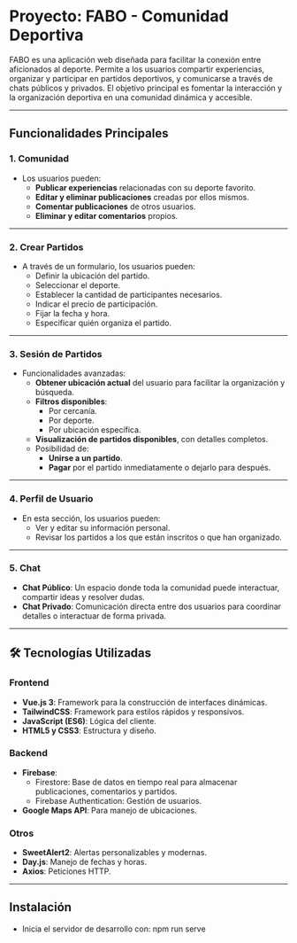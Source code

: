 # Proyecto: FABO - Comunidad Deportiva

FABO es una aplicación web diseñada para facilitar la conexión entre aficionados al deporte. Permite a los usuarios compartir experiencias, organizar y participar en partidos deportivos, y comunicarse a través de chats públicos y privados. El objetivo principal es fomentar la interacción y la organización deportiva en una comunidad dinámica y accesible.

---

## Funcionalidades Principales

### **1. Comunidad**
- Los usuarios pueden:
  - **Publicar experiencias** relacionadas con su deporte favorito.
  - **Editar y eliminar publicaciones** creadas por ellos mismos.
  - **Comentar publicaciones** de otros usuarios.
  - **Eliminar y editar comentarios** propios.

---

### **2. Crear Partidos**
- A través de un formulario, los usuarios pueden:
  - Definir la ubicación del partido.
  - Seleccionar el deporte.
  - Establecer la cantidad de participantes necesarios.
  - Indicar el precio de participación.
  - Fijar la fecha y hora.
  - Especificar quién organiza el partido.

---

### **3. Sesión de Partidos**
- Funcionalidades avanzadas:
  - **Obtener ubicación actual** del usuario para facilitar la organización y búsqueda.
  - **Filtros disponibles**:
    - Por cercanía.
    - Por deporte.
    - Por ubicación específica.
  - **Visualización de partidos disponibles**, con detalles completos.
  - Posibilidad de:
    - **Unirse a un partido**.
    - **Pagar** por el partido inmediatamente o dejarlo para después.

---

### **4. Perfil de Usuario**
- En esta sección, los usuarios pueden:
  - Ver y editar su información personal.
  - Revisar los partidos a los que están inscritos o que han organizado.

---

### **5. Chat**
- **Chat Público**: Un espacio donde toda la comunidad puede interactuar, compartir ideas y resolver dudas.
- **Chat Privado**: Comunicación directa entre dos usuarios para coordinar detalles o interactuar de forma privada.

---

## 🛠 Tecnologías Utilizadas

### **Frontend**
- **Vue.js 3**: Framework para la construcción de interfaces dinámicas.
- **TailwindCSS**: Framework para estilos rápidos y responsivos.
- **JavaScript (ES6)**: Lógica del cliente.
- **HTML5 y CSS3**: Estructura y diseño.

### **Backend**
- **Firebase**:
  - Firestore: Base de datos en tiempo real para almacenar publicaciones, comentarios y partidos.
  - Firebase Authentication: Gestión de usuarios.
- **Google Maps API**: Para manejo de ubicaciones.

### **Otros**
- **SweetAlert2**: Alertas personalizables y modernas.
- **Day.js**: Manejo de fechas y horas.
- **Axios**: Peticiones HTTP.

---

## Instalación
- Inicia el servidor de desarrollo con: npm run serve

